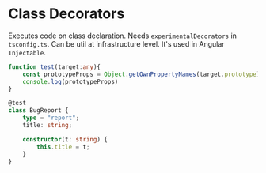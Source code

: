 # Class Decorators

Executes code on class declaration. Needs `experimentalDecorators` in `tsconfig.ts`. Can be util at infrastructure level. It's used in Angular `Injectable`.


```ts
function test(target:any){
    const prototypeProps = Object.getOwnPropertyNames(target.prototype);
    console.log(prototypeProps)
}

@test
class BugReport {
    type = "report";
    title: string;

    constructor(t: string) {
        this.title = t;
    }
}
```
